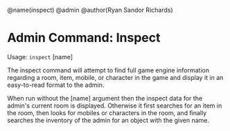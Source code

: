@name(inspect)
@admin
@author(Ryan Sandor Richards)

# Admin Command: Inspect
Usage: `inspect` [name]

The inspect command will attempt to find full game engine information regarding
a room, item, mobile, or character in the game and display it in an easy-to-read
format to the admin.

When run without the [name] argument then the inspect data for the admin's
current room is displayed. Otherwise it first searches for an item in the room,
then looks for mobiles or characters in the room, and finally searches the
inventory of the admin for an object with the given name.
